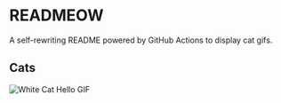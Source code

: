 # READMEOW

A self-rewriting README powered by GitHub Actions to display cat gifs.

## Cats

![White Cat Hello GIF](https://media3.giphy.com/media/v1.Y2lkPTlhY2QwMmRhbXlmd3J3Zmk2bjRsNHNsNmdqYjF1OHVhMnpnbHZrejg0eWE4YzV2eiZlcD12MV9naWZzX3NlYXJjaCZjdD1n/vFKqnCdLPNOKc/200.gif)
